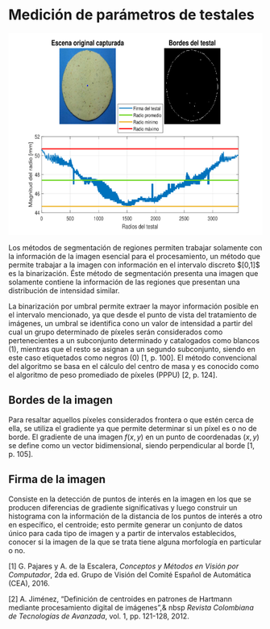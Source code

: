 # Medición de parámetros de testales

<p align="center">
    <img src="imgs/RadiosTestal.png" height="400"/>
</p>


<p>
Los métodos de segmentación de regiones  permiten trabajar solamente con la información de la imagen esencial para el procesamiento, un método que permite trabajar a la imagen con información en el intervalo discreto $[0,1]$ es la binarización. Éste método de segmentación presenta una imagen que solamente contiene la información de las regiones que presentan una distribución de intensidad similar. 
</p>

<p>
La binarización por umbral permite extraer la mayor información posible en el intervalo mencionado, ya que desde el punto de vista del tratamiento de imágenes, un umbral se identifica cono un valor de intensidad a partir del cual un grupo determinado de píxeles serán considerados como pertenecientes a un subconjunto determinado y catalogados como blancos (1), mientras que el resto se asignan a un segundo subconjunto, siendo en este caso etiquetados como negros (0) [1, p. 100]. El método convencional del algoritmo  se basa en el cálculo del centro de masa  y es conocido como el algoritmo de peso promediado de píxeles (PPPU) [2, p. 124].
</p>

 <h2>Bordes de la imagen</h2>
    
Para resaltar aquellos píxeles considerados frontera o que estén cerca de ella, se utiliza el gradiente ya que permite determinar si un píxel es o no de borde. El gradiente de una imagen $f(x,y)$ en un punto de coordenadas $(x,y)$ se define como un vector bidimensional, siendo perpendicular al borde [1, p. 105].

<h2>Firma de la imagen</h2> 
<p>
Consiste en la detección de puntos de interés en la imagen en los que se producen diferencias de gradiente significativas y luego construir un histograma con la información de la distancia de los puntos de interés a otro en específico, el centroide; esto permite generar un conjunto de datos único para cada tipo de imagen y a partir de intervalos establecidos, conocer si la imagen de la que se trata tiene alguna morfología en particular o no.
</p>

[1] G. Pajares y A. de la Escalera, <i>Conceptos y Métodos en Visión por Computador</i>, 2da
ed. Grupo de Visión del Comité Español de Automática (CEA), 2016.

[2] A. Jiménez, “Definición de centroides en patrones de Hartmann mediante procesamiento digital de imágenes”,& nbsp <i>Revista Colombiana de Tecnologías de Avanzada</i>, vol. 1, pp. 121-128, 2012.